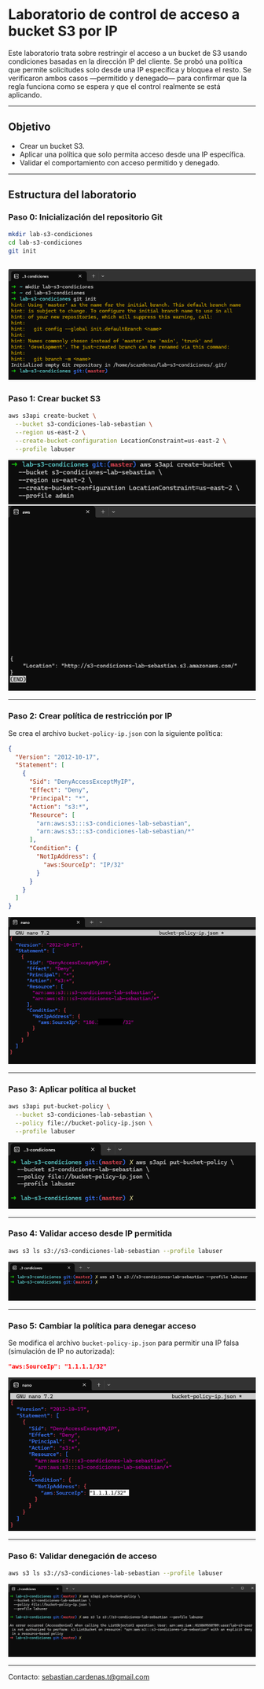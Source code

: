 # Laboratorio de control de acceso a bucket S3 por IP

Este laboratorio trata sobre restringir el acceso a un bucket de S3 usando condiciones basadas en la dirección IP del cliente. Se probó una política que permite solicitudes solo desde una IP específica y bloquea el resto. Se verificaron ambos casos —permitido y denegado— para confirmar que la regla funciona como se espera y que el control realmente se está aplicando.

---

## Objetivo

- Crear un bucket S3.
- Aplicar una política que solo permita acceso desde una IP específica.
- Validar el comportamiento con acceso permitido y denegado.

---

## Estructura del laboratorio

### Paso 0: Inicialización del repositorio Git

```bash
mkdir lab-s3-condiciones
cd lab-s3-condiciones
git init
```

![Paso 0 - Inicialización del repositorio Git](screenshots/00-inicializacion-repositorio-git.png)
---

### Paso 1: Crear bucket S3

```bash
aws s3api create-bucket \
  --bucket s3-condiciones-lab-sebastian \
  --region us-east-2 \
  --create-bucket-configuration LocationConstraint=us-east-2 \
  --profile labuser
```

![Paso 1 - Crear bucket](screenshots/01-crear-bucket.png)
![Paso 1 - Bucket creado](screenshots/02-bucket-creado.png)

---

### Paso 2: Crear política de restricción por IP

Se crea el archivo `bucket-policy-ip.json` con la siguiente política:

```json
{
  "Version": "2012-10-17",
  "Statement": [
    {
      "Sid": "DenyAccessExceptMyIP",
      "Effect": "Deny",
      "Principal": "*",
      "Action": "s3:*",
      "Resource": [
        "arn:aws:s3:::s3-condiciones-lab-sebastian",
        "arn:aws:s3:::s3-condiciones-lab-sebastian/*"
      ],
      "Condition": {
        "NotIpAddress": {
          "aws:SourceIp": "IP/32"
        }
      }
    }
  ]
}
```

![Paso 2 - Crear política](screenshots/03-crear-politica.png)

---

### Paso 3: Aplicar política al bucket

```bash
aws s3api put-bucket-policy \
  --bucket s3-condiciones-lab-sebastian \
  --policy file://bucket-policy-ip.json \
  --profile labuser
```

![Paso 3 - Política aplicada](screenshots/04-politica-aplicada.png)

---

### Paso 4: Validar acceso desde IP permitida

```bash
aws s3 ls s3://s3-condiciones-lab-sebastian --profile labuser
```

![Paso 4 - Validar acceso permitido](screenshots/05-validar-acceso.png)

---

### Paso 5: Cambiar la política para denegar acceso

Se modifica el archivo `bucket-policy-ip.json` para permitir una IP falsa (simulación de IP no autorizada):

```json
"aws:SourceIp": "1.1.1.1/32"
```

![Paso 5 - Cambiar IP en política](screenshots/06-cambiar-ip.png)

---

### Paso 6: Validar denegación de acceso

```bash
aws s3 ls s3://s3-condiciones-lab-sebastian --profile labuser
```

![Paso 6 - Validar acceso denegado](screenshots/07-acceso-denegado.png)

---

Contacto: sebastian.cardenas.t@gmail.com
